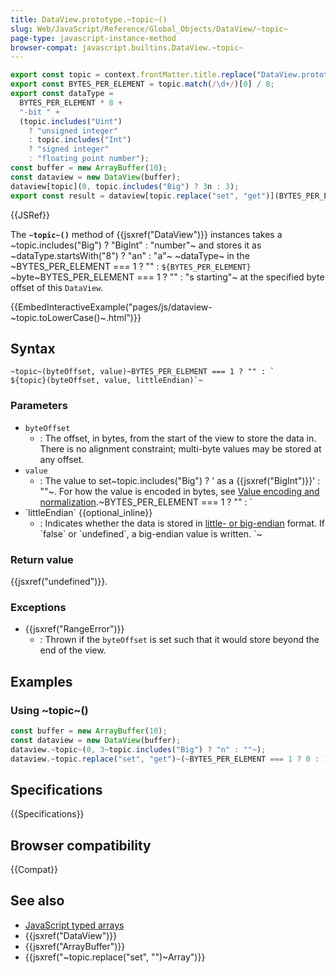 ```yaml
---
title: DataView.prototype.~topic~()
slug: Web/JavaScript/Reference/Global_Objects/DataView/~topic~
page-type: javascript-instance-method
browser-compat: javascript.builtins.DataView.~topic~
---
```


```js setup
export const topic = context.frontMatter.title.replace("DataView.prototype.", "").replace("()", "");
export const BYTES_PER_ELEMENT = topic.match(/\d+/)[0] / 8;
export const dataType =
  BYTES_PER_ELEMENT * 8 +
  "-bit " +
  (topic.includes("Uint")
    ? "unsigned integer"
    : topic.includes("Int")
    ? "signed integer"
    : "floating point number");
const buffer = new ArrayBuffer(10);
const dataview = new DataView(buffer);
dataview[topic](0, topic.includes("Big") ? 3n : 3);
export const result = dataview[topic.replace("set", "get")](BYTES_PER_ELEMENT === 1 ? 0 : 1);
```

{{JSRef}}

The **`~topic~()`** method of {{jsxref("DataView")}} instances takes a ~topic.includes("Big") ? "BigInt" : "number"~ and stores it as ~dataType.startsWith("8") ? "an" : "a"~ ~dataType~ in the ~BYTES_PER_ELEMENT === 1 ? "" : `${BYTES_PER_ELEMENT} `~byte~BYTES_PER_ELEMENT === 1 ? "" : "s starting"~ at the specified byte offset of this `DataView`.

{{EmbedInteractiveExample("pages/js/dataview-~topic.toLowerCase()~.html")}}

## Syntax

```js-nolint
~topic~(byteOffset, value)~BYTES_PER_ELEMENT === 1 ? "" : `
${topic}(byteOffset, value, littleEndian)`~
```

### Parameters

- `byteOffset`
  - : The offset, in bytes, from the start of the view to store the data in. There is no alignment constraint; multi-byte values may be stored at any offset.
- `value`
  - : The value to set~topic.includes("Big") ? ' as a {{jsxref("BigInt")}}' : ""~. For how the value is encoded in bytes, see [Value encoding and normalization](/en-US/docs/Web/JavaScript/Reference/Global_Objects/TypedArray#value_encoding_and_normalization).~BYTES_PER_ELEMENT === 1 ? "" : `
- \`littleEndian\` {{optional_inline}}
  - : Indicates whether the data is stored in [little- or big-endian](/en-US/docs/Glossary/Endianness) format. If \`false\` or \`undefined\`, a big-endian value is written.
`~

### Return value

{{jsxref("undefined")}}.

### Exceptions

- {{jsxref("RangeError")}}
  - : Thrown if the `byteOffset` is set such that it would store beyond the end of the view.

## Examples

### Using ~topic~()

```js
const buffer = new ArrayBuffer(10);
const dataview = new DataView(buffer);
dataview.~topic~(0, 3~topic.includes("Big") ? "n" : ""~);
dataview.~topic.replace("set", "get")~(~BYTES_PER_ELEMENT === 1 ? 0 : 1~); // ~typeof result === "bigint" ? `${result}n` : result~
```

## Specifications

{{Specifications}}

## Browser compatibility

{{Compat}}

## See also

- [JavaScript typed arrays](/en-US/docs/Web/JavaScript/Guide/Typed_arrays)
- {{jsxref("DataView")}}
- {{jsxref("ArrayBuffer")}}
- {{jsxref("~topic.replace("set", "")~Array")}}
